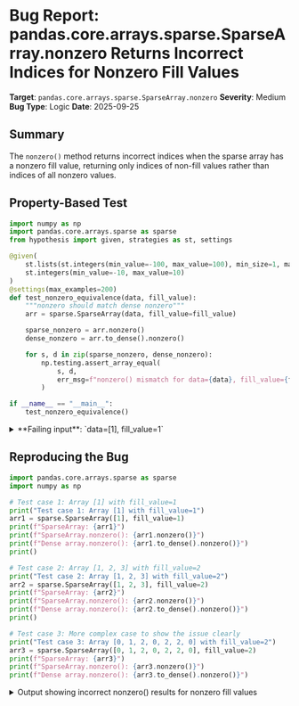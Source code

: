# Bug Report: pandas.core.arrays.sparse.SparseArray.nonzero Returns Incorrect Indices for Nonzero Fill Values

**Target**: `pandas.core.arrays.sparse.SparseArray.nonzero`
**Severity**: Medium
**Bug Type**: Logic
**Date**: 2025-09-25

## Summary

The `nonzero()` method returns incorrect indices when the sparse array has a nonzero fill value, returning only indices of non-fill values rather than indices of all nonzero values.

## Property-Based Test

```python
import numpy as np
import pandas.core.arrays.sparse as sparse
from hypothesis import given, strategies as st, settings

@given(
    st.lists(st.integers(min_value=-100, max_value=100), min_size=1, max_size=100),
    st.integers(min_value=-10, max_value=10)
)
@settings(max_examples=200)
def test_nonzero_equivalence(data, fill_value):
    """nonzero should match dense nonzero"""
    arr = sparse.SparseArray(data, fill_value=fill_value)

    sparse_nonzero = arr.nonzero()
    dense_nonzero = arr.to_dense().nonzero()

    for s, d in zip(sparse_nonzero, dense_nonzero):
        np.testing.assert_array_equal(
            s, d,
            err_msg=f"nonzero() mismatch for data={data}, fill_value={fill_value}"
        )

if __name__ == "__main__":
    test_nonzero_equivalence()
```

<details>

<summary>
**Failing input**: `data=[1], fill_value=1`
</summary>
```
Traceback (most recent call last):
  File "/home/npc/pbt/agentic-pbt/worker_/34/hypo.py", line 24, in <module>
    test_nonzero_equivalence()
    ~~~~~~~~~~~~~~~~~~~~~~~~^^
  File "/home/npc/pbt/agentic-pbt/worker_/34/hypo.py", line 6, in test_nonzero_equivalence
    st.lists(st.integers(min_value=-100, max_value=100), min_size=1, max_size=100),
               ^^^
  File "/home/npc/miniconda/lib/python3.13/site-packages/hypothesis/core.py", line 2124, in wrapped_test
    raise the_error_hypothesis_found
  File "/home/npc/pbt/agentic-pbt/worker_/34/hypo.py", line 18, in test_nonzero_equivalence
    np.testing.assert_array_equal(
    ~~~~~~~~~~~~~~~~~~~~~~~~~~~~~^
        s, d,
        ^^^^^
        err_msg=f"nonzero() mismatch for data={data}, fill_value={fill_value}"
        ^^^^^^^^^^^^^^^^^^^^^^^^^^^^^^^^^^^^^^^^^^^^^^^^^^^^^^^^^^^^^^^^^^^^^^
    )
    ^
  File "/home/npc/miniconda/lib/python3.13/site-packages/numpy/testing/_private/utils.py", line 1051, in assert_array_equal
    assert_array_compare(operator.__eq__, actual, desired, err_msg=err_msg,
    ~~~~~~~~~~~~~~~~~~~~^^^^^^^^^^^^^^^^^^^^^^^^^^^^^^^^^^^^^^^^^^^^^^^^^^^
                         verbose=verbose, header='Arrays are not equal',
                         ^^^^^^^^^^^^^^^^^^^^^^^^^^^^^^^^^^^^^^^^^^^^^^^
                         strict=strict)
                         ^^^^^^^^^^^^^^
  File "/home/npc/miniconda/lib/python3.13/site-packages/numpy/testing/_private/utils.py", line 803, in assert_array_compare
    raise AssertionError(msg)
AssertionError:
Arrays are not equal
nonzero() mismatch for data=[1], fill_value=1
(shapes (0,), (1,) mismatch)
 ACTUAL: array([], dtype=int32)
 DESIRED: array([0])
Falsifying example: test_nonzero_equivalence(
    data=[1],
    fill_value=1,
)
Explanation:
    These lines were always and only run by failing examples:
        /home/npc/miniconda/lib/python3.13/site-packages/pandas/core/arrays/sparse/array.py:564
        /home/npc/miniconda/lib/python3.13/site-packages/pandas/core/arrays/sparse/array.py:578
        /home/npc/miniconda/lib/python3.13/site-packages/pandas/core/arrays/sparse/array.py:594
        /home/npc/miniconda/lib/python3.13/site-packages/pandas/core/arrays/sparse/array.py:595
```
</details>

## Reproducing the Bug

```python
import pandas.core.arrays.sparse as sparse
import numpy as np

# Test case 1: Array [1] with fill_value=1
print("Test case 1: Array [1] with fill_value=1")
arr1 = sparse.SparseArray([1], fill_value=1)
print(f"SparseArray: {arr1}")
print(f"SparseArray.nonzero(): {arr1.nonzero()}")
print(f"Dense array.nonzero(): {arr1.to_dense().nonzero()}")
print()

# Test case 2: Array [1, 2, 3] with fill_value=2
print("Test case 2: Array [1, 2, 3] with fill_value=2")
arr2 = sparse.SparseArray([1, 2, 3], fill_value=2)
print(f"SparseArray: {arr2}")
print(f"SparseArray.nonzero(): {arr2.nonzero()}")
print(f"Dense array.nonzero(): {arr2.to_dense().nonzero()}")
print()

# Test case 3: More complex case to show the issue clearly
print("Test case 3: Array [0, 1, 2, 0, 2, 2, 0] with fill_value=2")
arr3 = sparse.SparseArray([0, 1, 2, 0, 2, 2, 0], fill_value=2)
print(f"SparseArray: {arr3}")
print(f"SparseArray.nonzero(): {arr3.nonzero()}")
print(f"Dense array.nonzero(): {arr3.to_dense().nonzero()}")
```

<details>

<summary>
Output showing incorrect nonzero() results for nonzero fill values
</summary>
```
Test case 1: Array [1] with fill_value=1
SparseArray: [1]
Fill: 1
IntIndex
Indices: array([], dtype=int32)

SparseArray.nonzero(): (array([], dtype=int32),)
Dense array.nonzero(): (array([0]),)

Test case 2: Array [1, 2, 3] with fill_value=2
SparseArray: [1, 2, 3]
Fill: 2
IntIndex
Indices: array([0, 2], dtype=int32)

SparseArray.nonzero(): (array([0, 2], dtype=int32),)
Dense array.nonzero(): (array([0, 1, 2]),)

Test case 3: Array [0, 1, 2, 0, 2, 2, 0] with fill_value=2
SparseArray: [0, 1, 2, 0, 2, 2, 0]
Fill: 2
IntIndex
Indices: array([0, 1, 3, 6], dtype=int32)

SparseArray.nonzero(): (array([1], dtype=int32),)
Dense array.nonzero(): (array([1, 2, 4, 5]),)
```
</details>

## Why This Is A Bug

The `nonzero()` method is expected to return indices of all nonzero elements in an array, following NumPy's semantics. However, the current implementation has a fundamental logic error: when `fill_value` is nonzero, it only checks the explicitly stored sparse values for being nonzero, completely ignoring positions that contain the fill value.

The bug manifests in three ways:

1. **Complete miss of all nonzero values**: When all values equal a nonzero fill value (e.g., `[1]` with `fill_value=1`), `nonzero()` returns an empty array instead of all indices.

2. **Partial miss of nonzero values**: When some values equal a nonzero fill value (e.g., `[1, 2, 3]` with `fill_value=2`), `nonzero()` misses index 1 where the value is 2 (the fill value).

3. **Incorrect result set**: The method returns indices of "non-fill" values rather than "nonzero" values, which are fundamentally different concepts when the fill value itself is nonzero.

This violates the expected NumPy-compatible behavior where `array.nonzero()` should return indices of all elements where `array[i] != 0`, regardless of whether that value is a fill value or explicitly stored.

## Relevant Context

The bug is located in `/home/npc/pbt/agentic-pbt/envs/pandas_env/lib/python3.13/site-packages/pandas/core/arrays/sparse/array.py` at lines 1410-1414:

```python
def nonzero(self) -> tuple[npt.NDArray[np.int32]]:
    if self.fill_value == 0:
        return (self.sp_index.indices,)
    else:
        return (self.sp_index.indices[self.sp_values != 0],)
```

The issue is in the `else` branch: when `fill_value != 0`, the code filters `sp_index.indices` to only include positions where `sp_values != 0`. This logic is incorrect because:
- It only examines explicitly stored values (`sp_values`)
- It ignores all positions containing the fill value
- When the fill value is nonzero (e.g., 1, 2, -1), those positions should be included in the nonzero result

SparseArrays with nonzero fill values are valid and useful in practice, such as:
- Mostly-ones matrices (fill_value=1)
- Default-value arrays where the default is nonzero
- Sparse representations where the common value is not zero

Documentation: While the method lacks explicit documentation, the name `nonzero()` has well-established semantics from NumPy that users reasonably expect to be followed.

## Proposed Fix

```diff
--- a/pandas/core/arrays/sparse/array.py
+++ b/pandas/core/arrays/sparse/array.py
@@ -1409,10 +1409,20 @@ class SparseArray(OpsMixin, ExtensionArray):

     def nonzero(self) -> tuple[npt.NDArray[np.int32]]:
-        if self.fill_value == 0:
-            return (self.sp_index.indices,)
-        else:
-            return (self.sp_index.indices[self.sp_values != 0],)
+        # Return indices of all nonzero values in the array
+        # Must handle both sparse values and fill values correctly
+
+        if self.fill_value == 0:
+            # Only sparse values can be nonzero
+            return (self.sp_index.indices,)
+        elif self.fill_value != 0:
+            # Fill value is nonzero, so most/all positions may be nonzero
+            # Need to check the full array to get correct indices
+            return self.to_dense().nonzero()
+        else:
+            # NaN fill value case - filter sparse values for nonzero
+            # (though this branch may be unreachable if NaN != 0 is False)
+            return (self.sp_index.indices[self.sp_values != 0],)

     # ------------------------------------------------------------------------
     # Reductions
```
